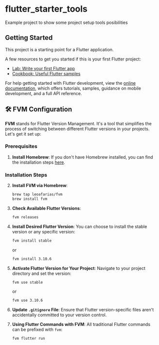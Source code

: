 # flutter_starter_tools

Example project to show some project setup tools posibilities

## Getting Started

This project is a starting point for a Flutter application.

A few resources to get you started if this is your first Flutter project:

- [Lab: Write your first Flutter app](https://docs.flutter.dev/get-started/codelab)
- [Cookbook: Useful Flutter samples](https://docs.flutter.dev/cookbook)

For help getting started with Flutter development, view the
[online documentation](https://docs.flutter.dev/), which offers tutorials,
samples, guidance on mobile development, and a full API reference.


## 🛠 FVM Configuration 

**FVM** stands for Flutter Version Management. It's a tool that simplifies the process of switching between different Flutter versions in your projects. Let's get it set up:

### Prerequisites

1. **Install Homebrew**: If you don't have Homebrew installed, you can find the installation steps [here](https://docs.brew.sh/Installation).

### Installation Steps

2. **Install FVM via Homebrew**:
    ```bash
    brew tap leoafarias/fvm
    brew install fvm
    ```

3. **Check Available Flutter Versions**:
    ```bash
    fvm releases
    ```

4. **Install Desired Flutter Version**: You can choose to install the stable version or any specific version:
    ```bash
    fvm install stable
    ```
    or
    ```bash
    fvm install 3.10.6
    ```

5. **Activate Flutter Version for Your Project**: Navigate to your project directory and set the version:
    ```bash
    fvm use stable
    ```
    or
    ```bash
    fvm use 3.10.6
    ```

6. **Update `.gitignore` File**: Ensure that Flutter version-specific files aren't accidentally committed to your version control.

7. **Using Flutter Commands with FVM**: All traditional Flutter commands can be prefixed with `fvm`:
    ```bash
    fvm flutter run
    ```

